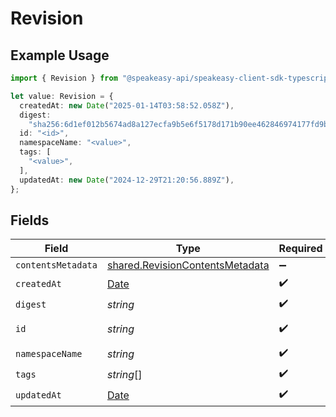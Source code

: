 # Revision

## Example Usage

```typescript
import { Revision } from "@speakeasy-api/speakeasy-client-sdk-typescript/sdk/models/shared";

let value: Revision = {
  createdAt: new Date("2025-01-14T03:58:52.058Z"),
  digest:
    "sha256:6d1ef012b5674ad8a127ecfa9b5e6f5178d171b90ee462846974177fd9bdd39f",
  id: "<id>",
  namespaceName: "<value>",
  tags: [
    "<value>",
  ],
  updatedAt: new Date("2024-12-29T21:20:56.889Z"),
};
```

## Fields

| Field                                                                                         | Type                                                                                          | Required                                                                                      | Description                                                                                   | Example                                                                                       |
| --------------------------------------------------------------------------------------------- | --------------------------------------------------------------------------------------------- | --------------------------------------------------------------------------------------------- | --------------------------------------------------------------------------------------------- | --------------------------------------------------------------------------------------------- |
| `contentsMetadata`                                                                            | [shared.RevisionContentsMetadata](../../../sdk/models/shared/revisioncontentsmetadata.md)     | :heavy_minus_sign:                                                                            | N/A                                                                                           |                                                                                               |
| `createdAt`                                                                                   | [Date](https://developer.mozilla.org/en-US/docs/Web/JavaScript/Reference/Global_Objects/Date) | :heavy_check_mark:                                                                            | N/A                                                                                           |                                                                                               |
| `digest`                                                                                      | *string*                                                                                      | :heavy_check_mark:                                                                            | N/A                                                                                           | sha256:6d1ef012b5674ad8a127ecfa9b5e6f5178d171b90ee462846974177fd9bdd39f                       |
| `id`                                                                                          | *string*                                                                                      | :heavy_check_mark:                                                                            | Format {namespace_id}/{revision_digest}                                                       |                                                                                               |
| `namespaceName`                                                                               | *string*                                                                                      | :heavy_check_mark:                                                                            | N/A                                                                                           |                                                                                               |
| `tags`                                                                                        | *string*[]                                                                                    | :heavy_check_mark:                                                                            | N/A                                                                                           |                                                                                               |
| `updatedAt`                                                                                   | [Date](https://developer.mozilla.org/en-US/docs/Web/JavaScript/Reference/Global_Objects/Date) | :heavy_check_mark:                                                                            | N/A                                                                                           |                                                                                               |